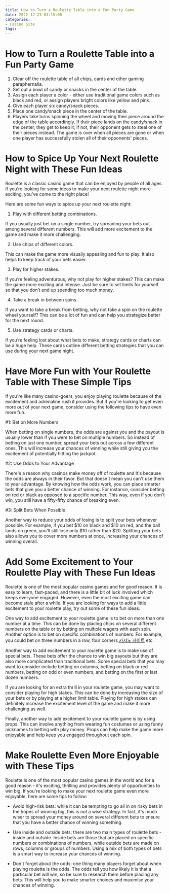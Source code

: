 ```yaml
---
title: How to Turn a Roulette Table into a Fun Party Game
date: 2022-12-23 03:15:00
categories:
- Casino Site
tags:
---
```



#  How to Turn a Roulette Table into a Fun Party Game
1. Clear off the roulette table of all chips, cards and other gaming paraphernalia.
2. Set out a bowl of candy or snacks in the center of the table.
3. Assign each player a color - either use traditional game colors such as black and red, or assign players bright colors like yellow and pink.
4. Give each player six candy/snack pieces.
5. Place one candy/snack piece in the center of the table.
6. Players take turns spinning the wheel and moving their piece around the edge of the table accordingly. If their piece lands on the candy/snack in the center, they get to keep it; if not, their opponent gets to steal one of their pieces instead. The game is over when all pieces are gone or when one player has successfully stolen all of their opponents' pieces.

#  How to Spice Up Your Next Roulette Night with These Fun Ideas

Roulette is a classic casino game that can be enjoyed by people of all ages. If you’re looking for some ideas to make your next roulette night more exciting, you’ve come to the right place!

Here are some fun ways to spice up your next roulette night:

1. Play with different betting combinations.

If you usually just bet on a single number, try spreading your bets out among several different numbers. This will add more excitement to the game and make it more challenging.

2. Use chips of different colors.

This can make the game more visually appealing and fun to play. It also helps to keep track of your bets easier.

3. Play for higher stakes.

If you’re feeling adventurous, why not play for higher stakes? This can make the game more exciting and intense. Just be sure to set limits for yourself so that you don’t end up spending too much money.

4. Take a break in between spins.

If you want to take a break from betting, why not take a spin on the roulette wheel yourself? This can be a lot of fun and can help you strategize better for the next round.

5. Use strategy cards or charts.

If you’re feeling lost about what bets to make, strategy cards or charts can be a huge help. These cards outline different betting strategies that you can use during your next game night.

#  Have More Fun with Your Roulette Table with These Simple Tips

If you're like many casino-goers, you enjoy playing roulette because of the excitement and adrenaline rush it provides. But if you're looking to get even more out of your next game, consider using the following tips to have even more fun.

#1: Bet on More Numbers

When betting on single numbers, the odds are against you and the payout is usually lower than if you were to bet on multiple numbers. So instead of betting on just one number, spread your bets out across a few different ones. This will increase your chances of winning while still giving you the excitement of potentially hitting the jackpot.

#2: Use Odds to Your Advantage

There's a reason why casinos make money off of roulette and it's because the odds are always in their favor. But that doesn't mean you can't use them to your advantage. By knowing how the odds work, you can place smarter bets that give you a better chance of winning. For instance, consider betting on red or black as opposed to a specific number. This way, even if you don't win, you still have a fifty-fifty chance of breaking even.

#3: Split Bets When Possible

Another way to reduce your odds of losing is to split your bets whenever possible. For example, if you bet $10 on black and $10 on red, and the ball lands on green, you'll still lose only $10 rather than $20. Splitting your bets also allows you to cover more numbers at once, increasing your chances of winning overall.

#  Add Some Excitement to Your Roulette Play with These Fun Ideas

Roulette is one of the most popular casino games and for good reason. It is easy to learn, fast-paced, and there is a little bit of luck involved which keeps everyone engaged. However, even the most exciting game can become stale after a while. If you are looking for ways to add a little excitement to your roulette play, try out some of these fun ideas.

One way to add excitement to your roulette game is to bet on more than one number at a time. This can be done by placing chips on several different numbers on the table or by betting on multiple wagers with each spin. Another option is to bet on specific combinations of numbers. For example, you could bet on three numbers in a row, four corners,[카지노 사이트](https://choegocasino.com/) etc.

Another way to add excitement to your roulette game is to make use of special bets. These bets offer the chance to win big payouts but they are also more complicated than traditional bets. Some special bets that you may want to consider include betting on columns, betting on black or red numbers, betting on odd or even numbers, and betting on the first or last dozen numbers.

If you are looking for an extra thrill in your roulette game, you may want to consider playing for high stakes. This can be done by increasing the size of your bets or by playing at a higher limit table. Playing for high stakes can definitely increase the excitement level of the game and make it more challenging as well.

Finally, another way to add excitement to your roulette game is by using props. This can involve anything from wearing fun costumes or using funny nicknames to betting with play money. Props can help make the game more enjoyable and help keep you engaged throughout each spin.

#  Make Roulette Even More Enjoyable with These Tips

Roulette is one of the most popular casino games in the world and for a good reason - it's exciting, thrilling and provides plenty of opportunities to win big. If you're looking to make your next roulette game even more enjoyable, here are some tips to follow:

- Avoid high-risk bets: while it can be tempting to go all in on risky bets in the hopes of winning big, this is not a wise strategy. In fact, it's much wiser to spread your money around on several different bets to ensure that you have a better chance of winning something.

- Use inside and outside bets: there are two main types of roulette bets - inside and outside. Inside bets are those that are placed on specific numbers or combinations of numbers, while outside bets are made on rows, columns or groups of numbers. Using a mix of both types of bets is a smart way to increase your chances of winning.

- Don't forget about the odds: one thing many players forget about when playing roulette is the odds. The odds tell you how likely it is that a particular bet will win, so be sure to research them before placing any bets. This will help you to make smarter choices and maximise your chances of winning.